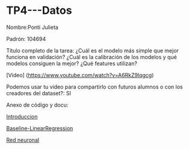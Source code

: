 # TP4---Datos

Nombre:Ponti Julieta

Padrón: 104694

Título completo de la tarea: ¿Cuál es el modelo más simple que mejor funciona en validación? ¿Cuál es la calibración de los modelos y qué modelos consiguen la mejor? ¿Qué features utilizan?

[Video] (https://www.youtube.com/watch?v=A6RkZ9lqgcg)

Podemos usar tu video para compartirlo con futuros alumnos o con los creadores del
dataset?: SI

Anexo de código y docu:

[Introduccion](https://github.com/julietamponti/TP4---Datos/blob/main/Introduccion%20Video.ipynb)

[Baseline-LinearRegression](https://github.com/julietamponti/TP4---Datos/blob/main/Baseline%20-%20LinearRegression.ipynb)

[Red neuronal](https://github.com/julietamponti/TP4---Datos/blob/main/Red%20neuronal.ipynb)
